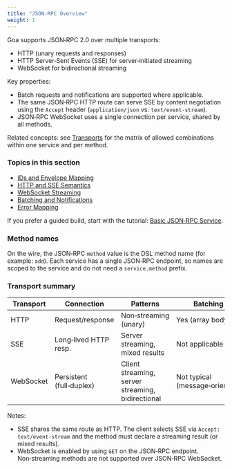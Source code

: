 ```yaml
---
title: "JSON‑RPC Overview"
weight: 1
---
```


Goa supports JSON‑RPC 2.0 over multiple transports:

- HTTP (unary requests and responses)
- HTTP Server‑Sent Events (SSE) for server‑initiated streaming
- WebSocket for bidirectional streaming

Key properties:

- Batch requests and notifications are supported where applicable.
- The same JSON‑RPC HTTP route can serve SSE by content negotiation using the
  `Accept` header (`application/json` vs. `text/event-stream`).
- JSON‑RPC WebSocket uses a single connection per service, shared by all
  methods.

Related concepts: see [Transports](../6-transports) for the matrix of allowed
combinations within one service and per method.


### Topics in this section

- [IDs and Envelope Mapping](./2-ids-and-envelope)
- [HTTP and SSE Semantics](./3-http-and-sse)
- [WebSocket Streaming](./4-websocket-streaming)
- [Batching and Notifications](./5-batching-and-notifications)
- [Error Mapping](./6-error-mapping)

If you prefer a guided build, start with the tutorial: [Basic JSON‑RPC Service](../../3-tutorials/3-jsonrpc-service/).

### Method names

On the wire, the JSON‑RPC `method` value is the DSL method name (for example: `add`). Each service has a single JSON‑RPC endpoint, so names are scoped to the service and do not need a `service.method` prefix.

### Transport summary

| Transport | Connection            | Patterns                         | Batching            | Notifications |
|-----------|-----------------------|----------------------------------|---------------------|---------------|
| HTTP      | Request/response      | Non‑streaming (unary)            | Yes (array body)    | Client → Yes  |
| SSE       | Long‑lived HTTP resp. | Server streaming, mixed results  | Not applicable      | Server → Yes  |
| WebSocket | Persistent (full‑duplex) | Client streaming, server streaming, bidirectional | Not typical (message‑oriented) | Both directions |

Notes:

- SSE shares the same route as HTTP. The client selects SSE via `Accept: text/event-stream` and the method must declare a streaming result (or mixed results).
- WebSocket is enabled by using `GET` on the JSON‑RPC endpoint. Non‑streaming methods are not supported over JSON‑RPC WebSocket.

